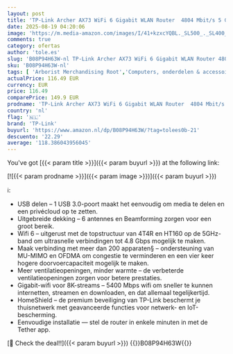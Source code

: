```yaml
---
layout: post
title: 'TP-Link Archer AX73 WiFi 6 Gigabit WLAN Router  4804 Mbit/s 5 GHz  574 Mbit/s 2 4 GHz  5×Gigabit poorten  1× USB 3.0  HomeShield  OneMesh  Avira  ideaal voor 8K-Streaming  Tether App  zwart'
date: 2025-08-19 04:20:06
image: 'https://m.media-amazon.com/images/I/41+kzxcYQBL._SL500_._SL400_.jpg'
comments: true
category: ofertas
author: 'tole.es'
slug: 'B08P94H63W-nl TP-Link Archer AX73 WiFi 6 Gigabit WLAN Router 4804 Mbit/s...'
sku: 'B08P94H63W-nl'
tags: [ 'Arborist Merchandising Root','Computers, onderdelen & accessoires','Elektronica','Netwerkapparaten','Routers','Self Service','Special Features Stores','be0c145d-645e-47ab-b638-53e8112e3d67_0','be0c145d-645e-47ab-b638-53e8112e3d67_5201','tp-link','🇳🇱', ]
actualPrice: 116.49 EUR
currency: EUR
price: 116.49
comparePrice: 149.9 EUR
prodname: 'TP-Link Archer AX73 WiFi 6 Gigabit WLAN Router  4804 Mbit/s 5 GHz  574 Mbit/s 2 4 GHz  5×Gigabit poorten  1× USB 3.0  HomeShield  OneMesh  Avira  ideaal voor 8K-Streaming  Tether App  zwart'
country: 'nl'
flag: '🇳🇱'
brand: 'TP-Link'
buyurl: 'https://www.amazon.nl/dp/B08P94H63W/?tag=tolees0b-21'
descuento: '22.29'
average: '118.386043956045'
---
```


You've got [{{< param title >}}]({{< param buyurl >}}) at the following link:

[![{{< param prodname >}}]({{< param image >}})]({{< param buyurl >}})

ℹ️:

- USB delen – 1 USB 3.0-poort maakt het eenvoudig om media te delen en een privécloud op te zetten.
- Uitgebreide dekking – 6 antennes en Beamforming zorgen voor een groot bereik.
- Wifi 6 – uitgerust met de topstructuur van 4T4R en HT160 op de 5GHz-band om ultrasnelle verbindingen tot 4.8 Gbps mogelijk te maken.
- Maak verbinding met meer dan 200 apparaten§ – ondersteuning van MU-MIMO en OFDMA om congestie te verminderen en een vier keer hogere doorvoercapaciteit mogelijk te maken.
- Meer ventilatieopeningen, minder warmte – de verbeterde ventilatieopeningen zorgen voor betere prestaties.
- Gigabit-wifi voor 8K-streams – 5400 Mbps wifi om sneller te kunnen internetten, streamen en downloaden, en dat allemaal tegelijkertijd.
- HomeShield – de premium beveiliging van TP-Link beschermt je thuisnetwerk met geavanceerde functies voor netwerk- en IoT-bescherming.
- Eenvoudige installatie — stel de router in enkele minuten in met de Tether app.

[🛒 Check the deal!!]({{< param buyurl >}})
{{<world>}}B08P94H63W{{</world>}}
